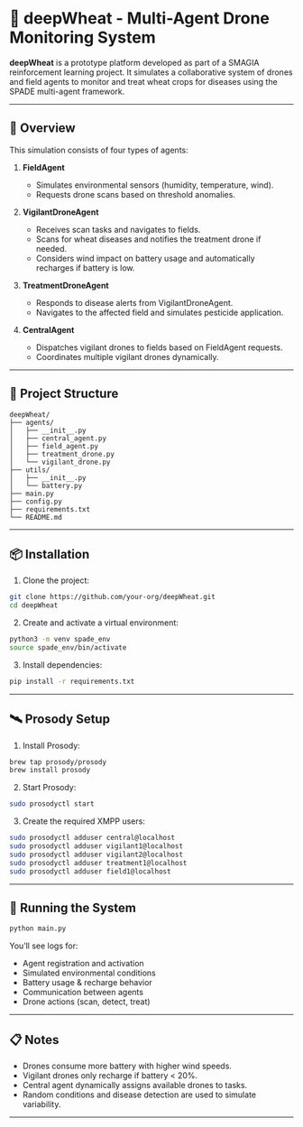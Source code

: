 
# 🌾 deepWheat - Multi-Agent Drone Monitoring System

**deepWheat** is a prototype platform developed as part of a SMAGIA reinforcement learning project. It simulates a collaborative system of drones and field agents to monitor and treat wheat crops for diseases using the SPADE multi-agent framework.

---

## 🧠 Overview

This simulation consists of four types of agents:

1. **FieldAgent**
   - Simulates environmental sensors (humidity, temperature, wind).
   - Requests drone scans based on threshold anomalies.

2. **VigilantDroneAgent**
   - Receives scan tasks and navigates to fields.
   - Scans for wheat diseases and notifies the treatment drone if needed.
   - Considers wind impact on battery usage and automatically recharges if battery is low.

3. **TreatmentDroneAgent**
   - Responds to disease alerts from VigilantDroneAgent.
   - Navigates to the affected field and simulates pesticide application.

4. **CentralAgent**
   - Dispatches vigilant drones to fields based on FieldAgent requests.
   - Coordinates multiple vigilant drones dynamically.

---

## 📁 Project Structure

```
deepWheat/
├── agents/
│   ├── __init__.py
│   ├── central_agent.py
│   ├── field_agent.py
│   ├── treatment_drone.py
│   └── vigilant_drone.py
├── utils/
│   ├── __init__.py
│   └── battery.py
├── main.py
├── config.py
├── requirements.txt
└── README.md
```

---

## 📦 Installation

1. Clone the project:

```bash
git clone https://github.com/your-org/deepWheat.git
cd deepWheat
```

2. Create and activate a virtual environment:

```bash
python3 -m venv spade_env
source spade_env/bin/activate
```

3. Install dependencies:

```bash
pip install -r requirements.txt
```

---

## 🛰️ Prosody Setup

1. Install Prosody:

```bash
brew tap prosody/prosody
brew install prosody
```

2. Start Prosody:

```bash
sudo prosodyctl start
```

3. Create the required XMPP users:

```bash
sudo prosodyctl adduser central@localhost
sudo prosodyctl adduser vigilant1@localhost
sudo prosodyctl adduser vigilant2@localhost
sudo prosodyctl adduser treatment1@localhost
sudo prosodyctl adduser field1@localhost
```

---

## 🚀 Running the System

```bash
python main.py
```

You’ll see logs for:

- Agent registration and activation
- Simulated environmental conditions
- Battery usage & recharge behavior
- Communication between agents
- Drone actions (scan, detect, treat)

---

## 📋 Notes

- Drones consume more battery with higher wind speeds.
- Vigilant drones only recharge if battery < 20%.
- Central agent dynamically assigns available drones to tasks.
- Random conditions and disease detection are used to simulate variability.

---

